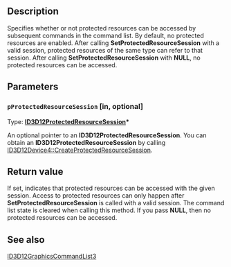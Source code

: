 ## Description

Specifies whether or not protected resources can be accessed by subsequent commands in the command list. By default, no protected resources are enabled. After calling **SetProtectedResourceSession** with a valid session, protected resources of the same type can refer to that session. After calling **SetProtectedResourceSession** with **NULL**, no protected resources can be accessed.

## Parameters

### `pProtectedResourceSession` [in, optional]

Type: **[ID3D12ProtectedResourceSession](https://learn.microsoft.com/windows/win32/api/d3d12/nn-d3d12-id3d12protectedresourcesession)\***

An optional pointer to an **ID3D12ProtectedResourceSession**. You can obtain an **ID3D12ProtectedResourceSession** by calling [ID3D12Device4::CreateProtectedResourceSession](https://learn.microsoft.com/windows/win32/api/d3d12/nf-d3d12-id3d12device4-createprotectedresourcesession).

## Return value

If set, indicates that protected resources can be accessed with the given session. Access to protected resources can only happen after **SetProtectedResourceSession** is called with a valid session. The command list state is cleared when calling this method. If you pass **NULL**, then no protected resources can be accessed.

## See also

[ID3D12GraphicsCommandList3](https://learn.microsoft.com/windows/desktop/api/d3d12/nn-d3d12-id3d12graphicscommandlist3)